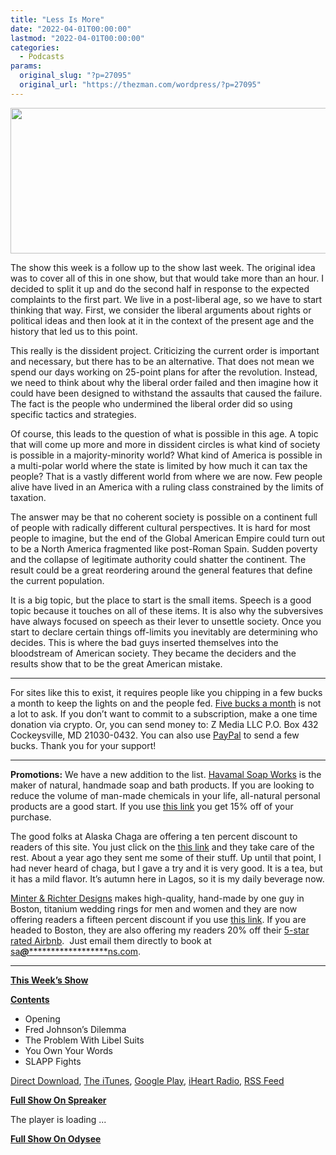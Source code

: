 ```yaml
---
title: "Less Is More"
date: "2022-04-01T00:00:00"
lastmod: "2022-04-01T00:00:00"
categories:
  - Podcasts
params:
  original_slug: "?p=27095"
  original_url: "https://thezman.com/wordpress/?p=27095"
---
```


[<img
src="http://thezman.com/wordpress/wp-content/uploads/2018/01/Power-Hour.png"
decoding="async" width="600" height="233" />](http://thezman.com/wordpress/wp-content/uploads/2018/01/Power-Hour.png)

The show this week is a follow up to the show last week. The original
idea was to cover all of this in one show, but that would take more than
an hour. I decided to split it up and do the second half in response to
the expected complaints to the first part. We live in a post-liberal
age, so we have to start thinking that way. First, we consider the
liberal arguments about rights or political ideas and then look at it in
the context of the present age and the history that led us to this
point.

This really is the dissident project. Criticizing the current order is
important and necessary, but there has to be an alternative. That does
not mean we spend our days working on 25-point plans for after the
revolution. Instead, we need to think about why the liberal order failed
and then imagine how it could have been designed to withstand the
assaults that caused the failure. The fact is the people who undermined
the liberal order did so using specific tactics and strategies.

Of course, this leads to the question of what is possible in this age. A
topic that will come up more and more in dissident circles is what kind
of society is possible in a majority-minority world? What kind of
America is possible in a multi-polar world where the state is limited by
how much it can tax the people? That is a vastly different world from
where we are now. Few people alive have lived in an America with a
ruling class constrained by the limits of taxation.

The answer may be that no coherent society is possible on a continent
full of people with radically different cultural perspectives. It is
hard for most people to imagine, but the end of the Global American
Empire could turn out to be a North America fragmented like post-Roman
Spain. Sudden poverty and the collapse of legitimate authority could
shatter the continent. The result could be a great reordering around the
general features that define the current population.

It is a big topic, but the place to start is the small items. Speech is
a good topic because it touches on all of these items. It is also why
the subversives have always focused on speech as their lever to unsettle
society. Once you start to declare certain things off-limits you
inevitably are determining who decides. This is where the bad guys
inserted themselves into the bloodstream of American society. They
became the deciders and the results show that to be the great American
mistake.

------------------------------------------------------------------------

For sites like this to exist, it requires people like you chipping in a
few bucks a month to keep the lights on and the people fed.
<a href="https://www.subscribestar.com/the-z-blog"
rel="noopener noreferrer" target="_blank">Five bucks a month</a> is not
a lot to ask. If you don’t want to commit to a subscription, make a one
time donation via crypto. Or, you can send money to: Z Media LLC P.O.
Box 432 Cockeysville, MD 21030-0432. You can also use <a
href="https://www.paypal.com/cgi-bin/webscr?cmd=_s-xclick&amp;hosted_button_id=UDAS2Q8JYA6CN&amp;source=url"
rel="noopener noreferrer" target="_blank">PayPal</a> to send a few
bucks. Thank you for your support!

------------------------------------------------------------------------

**Promotions:** We have a new addition to the list.
<a href="https://havamalsoapworks.com/" rel="noopener"
target="_blank">Havamal Soap Works</a> is the maker of natural, handmade
soap and bath products. If you are looking to reduce the volume of
man-made chemicals in your life, all-natural personal products are a
good start. If you use
<a href="https://havamalsoapworks.com/discount/ZMAN" rel="noopener"
target="_blank">this link</a> you get 15% off of your purchase.

The good folks at Alaska Chaga are offering a ten percent discount to
readers of this site. You just click on the
<a href="https://alaskachaga.us/discount/ZMAN" rel="noopener noreferrer"
target="_blank">this link</a> and they take care of the rest. About a
year ago they sent me some of their stuff. Up until that point, I had
never heard of chaga, but I gave a try and it is very good. It is a tea,
but it has a mild flavor. It’s autumn here in Lagos, so it is my daily
beverage now.

<a href="https://www.minterandrichterdesigns.com/"
rel="noreferrer nofollow noopener" target="_blank">Minter &amp; Richter
Designs</a> makes high-quality, hand-made by one guy in Boston, titanium
wedding rings for men and women and they are now offering readers a
fifteen percent discount if you use
<a href="https://www.minterandrichterdesigns.com/discount/ZMAN"
rel="noreferrer nofollow noopener" target="_blank">this link</a>.
<span class="highlight"><span class="colour"><span class="font"><span class="size">If
you are headed to Boston, they are also offering my readers 20% off
their <a
href="https://www.airbnb.com/users/7988017/listings?user_id=7988017&amp;s=3"
rel="noopener noreferrer" target="_blank">5-star rated Airbnb</a>.  Just
email them directly to book at
<a href="mailto:sa***@*********************ns.com"
data-original-string="qlouzHwgJkwKj0ZF0lrAiQ==cb7U46Nv+PQzQqA6hyDbg/LhvXYk827eFsXQ701HDGxdC2O2sVoQX3XPIKYoJG3xKAn"><span
class="apbct-email-encoder"
data-original-string="dgvR/lQ2kD/58RMPJkeOOQ==cb7X2rnYPhZa5HdJEN3HsFXKdA5N9fd2rn7VN5Mh+H+zVHzoxymFc1+L+zN0UWzvf0v"
title="This contact has been encoded by Anti-Spam by CleanTalk. Click to decode. To finish the decoding make sure that JavaScript is enabled in your browser.">sa<span
class="apbct-blur">***</span>@<span
class="apbct-blur">*********************</span>ns.com</span></a>.</span></span></span></span>

------------------------------------------------------------------------

**<u>This Week’s Show</u>**

**<u>Contents</u>**

-   Opening
-   Fred Johnson’s Dilemma
-   The Problem With Libel Suits
-   You Own Your Words
-   SLAPP Fights

<a href="https://api.spreaker.com/v2/episodes/49280172/download.mp3"
rel="noopener" target="_blank">Direct Download</a>, <a
href="https://itunes.apple.com/us/podcast/the-z-blog-power-hour/id1262799640?mt=2"
rel="noopener noreferrer" target="_blank">The iTunes</a>, <a
href="https://podcasts.google.com/?feed=aHR0cHM6Ly93d3cuc3ByZWFrZXIuY29tL3Nob3cvMjU4OTY1Ny9lcGlzb2Rlcy9mZWVk"
rel="noopener noreferrer" target="_blank">Google Play</a>, <a href="https://www.iheart.com/podcast/the-z-blog-power-hour-29246491/"
rel="noopener noreferrer" target="_blank">iHeart Radio,</a>
<a href="https://www.spreaker.com/show/2589657/episodes/feed"
rel="noopener noreferrer" target="_blank">RSS Feed</a>

**<u>Full Show On Spreaker</u>**

The player is loading ...

<span class="widget_spinner dark"></span>

**<u>Full Show On Odysee</u>**
